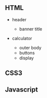 ## HTML
* header
  * banner title

* calculator
  * outer body
  * buttons
  * display

## CSS3

## Javascript

